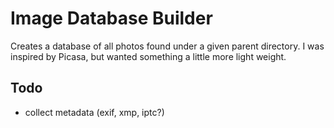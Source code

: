 # Image Database Builder
Creates a database of all photos found under a given parent directory. I was inspired by Picasa, but wanted something a little more light weight.

## Todo
- collect metadata (exif, xmp, iptc?)
